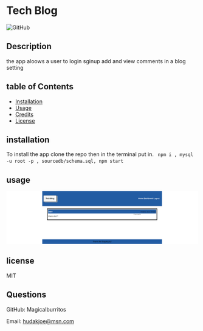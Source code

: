 # Tech Blog

![GitHub](https://img.shields.io/github/license/Magicalburritos/MVC-TechBlog14)

## Description

the app aloows a user to login sginup add and view comments in a blog setting

## table of Contents

- [Installation](#installation)
- [Usage](#usage)
- [Credits](#credits)
- [License](#license)

## installation

To install the app clone the repo then in the terminal put in.
` npm i , mysql -u root -p , sourcedb/schema.sql, npm start`

## usage

![screenshot](./screenshot.png)

## license

MIT

## Questions

GitHub: Magicalburritos

Email: hudakjoe@msn.com
